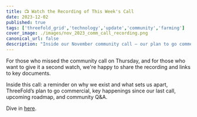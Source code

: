 ```yaml
---
title: 📺 Watch the Recording of This Week's Call
date: 2023-12-02
published: true
tags: ['threefold_grid','technology','update','community','farming']
cover_image: ./images/nov_2023_comm_call_recording.png
canonical_url: false
description: "Inside our November community call – our plan to go commercial, upcoming roadmap, and more."
---
```


For those who missed the community call on Thursday, and for those who want to give it a second watch, we're happy to share the recording and links to key documents.

Inside this call: a reminder on why we exist and what sets us apart, ThreeFold’s plan to go commercial, key happenings since our last call, upcoming roadmap, and community Q&A.

Dive in [here](https://forum.threefold.io/t/november-30-2023-threefold-community-call-recording/4153).